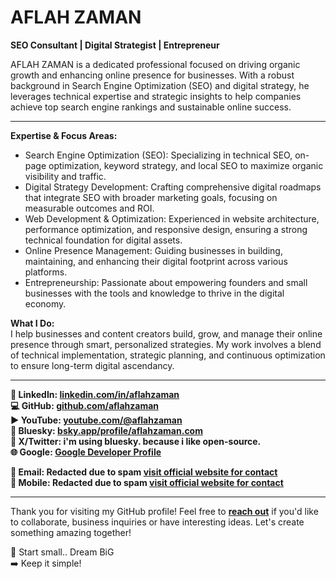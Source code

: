 # AFLAH ZAMAN  

**SEO Consultant | Digital Strategist | Entrepreneur**  


AFLAH ZAMAN is a dedicated professional focused on driving organic growth and enhancing online presence for businesses. With a robust background in Search Engine Optimization (SEO) and digital strategy, he leverages technical expertise and strategic insights to help companies achieve top search engine rankings and sustainable online success.

---

**Expertise & Focus Areas:**
- Search Engine Optimization (SEO): Specializing in technical SEO, on-page optimization, keyword strategy, and local SEO to maximize organic visibility and traffic.
- Digital Strategy Development: Crafting comprehensive digital roadmaps that integrate SEO with broader marketing goals, focusing on measurable outcomes and ROI.
- Web Development & Optimization: Experienced in website architecture, performance optimization, and responsive design, ensuring a strong technical foundation for digital assets.
- Online Presence Management: Guiding businesses in building, maintaining, and enhancing their digital footprint across various platforms.
- Entrepreneurship: Passionate about empowering founders and small businesses with the tools and knowledge to thrive in the digital economy.


**What I Do:**  
I help businesses and content creators build, grow, and manage their online presence through smart, personalized strategies. My work involves a blend of technical implementation, strategic planning, and continuous optimization to ensure long-term digital ascendancy.

---

**🪪 LinkedIn: [linkedin.com/in/aflahzaman](https://www.linkedin.com/in/aflahzaman)**  
**💻 GitHub: [github.com/aflahzaman](https://github.com/aflahzaman)**  
**▶️ YouTube: [youtube.com/@aflahzaman](https://www.youtube.com/@aflahzaman?sub_confirmation=1)**   
**🦋 Bluesky:  [bsky.app/profile/aflahzaman.com](https://bsky.app/profile/aflahzaman.com)**   
**🔗 X/Twitter: i'm using bluesky. because i like open-source.**      
**🌐 Google: [Google Developer Profile](https://g.dev/aflahzaman)**   

**📧 Email: Redacted due to spam [visit official website for contact](https://aflahzaman.com/)**   
**📱 Mobile: Redacted due to spam [visit official website for contact](https://aflahzaman.com/)**   

---

Thank you for visiting my GitHub profile! Feel free to **[reach out](https://aflahzaman.com/)** if you'd like to collaborate, business inquiries or have interesting ideas. Let's create something amazing together!

🚀 Start small.. Dream BiG  
➡️ Keep it simple!

